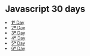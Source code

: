 <h1>Javascript 30 days</h1>

<li><a href="https://beatrizduarte.github.io/javascript_30_days/1JavaScriptDrumKit/" target="_blank">1º Day</a></li>
<li><a href="https://beatrizduarte.github.io/javascript_30_days/2-js-and-css-clock/" target="_blank">2º Day</a></li>
<li><a href="https://beatrizduarte.github.io/javascript_30_days/3-css-variables/" target="_blank">3º Day</a></li>
<li><a href="https://beatrizduarte.github.io/javascript_30_days/4-array-cardio-day-1/" target="_blank">4º Day</a></li>
<li><a href="https://beatrizduarte.github.io/javascript_30_days/5-flex-panel-gallery/" target="_blank">5º Day</a></li>
<li><a href="https://beatrizduarte.github.io/javascript_30_days/6-typeahead/" target="_blank">6º Day</a></li>
